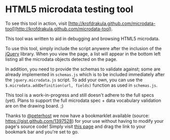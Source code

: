 # HTML5 microdata testing tool #

To see this tool in action, visit [http://krofdrakula.github.com/microdata-tool](http://krofdrakula.github.com/microdata-tool).

This tool was written to aid in debugging and browsing HTML5 microdata.

To use this tool, simply include the script anywere after the inclusion
of the [jQuery](http://jquery.com) library. When you view the page, a list
will appear in the bottom left listing all the microdata objects detected
on the page.

In addition, you need to provide the schemas to validate against; some are already
implemented in `schemas.js` which is to be included immediately after the
`jquery.microdata.js` script. To add your own, you can use the
`$.microdata.addDefinition(url, fields)` function as used in `schemas.js`.

This tool is a work-in-progress and still doesn't adhere to the full specs (yet).
Plans to support the full microdata spec + data vocabulary validation are on
the drawing board. ;)

Thanks to [@peterhost](https://github.com/peterhost) we now have a bookmarklet available 
(source: https://gist.github.com/1397528) for your use without having to modify your page's source code!
Simply visit [this page](http://jsfiddle.net/peterhost/ZJfpL/14/embedded/result/) and drag
the link to your bookmark bar and you're set to go.

